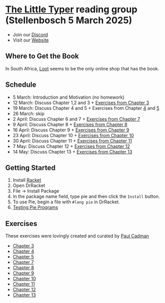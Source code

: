 # [The Little Typer](http://thelittletyper.com/) reading group (Stellenbosch 5 March 2025) 

* Join our [Discord](https://discord.gg/jPfjBAkEtV)
* Visit our [Website](https://funexists.github.io/2025-stellenbosch/)

## Where to Get the Book

In South Africa, [Loot](https://www.loot.co.za/product/the-little-typer/wxjk-5519-g050) seems to be the only online shop that has the book.

## Schedule

* 5 March: Introduction and Motivation (no homework)
* 12 March: Discuss Chapter 1,2 and 3 + [Exercises from Chapter 3](./Chapter3.md)
* 19 March: Discuss Chapter 4 and 5 + Exercises from Chapter [4](./Chapter4.md) and [5](./Chapter5.md)
* 26 March: skip
* 2 April: Discuss Chapter 6 and 7 + [Exercises from Chapter 7](./Chapter7.md)
* 9 April: Discuss Chapter 8 + [Exercises from Chapter 8](./Chapter8.md)
* 16 April: Discuss Chapter 9 + [Exercises from Chapter 9](./Chapter9.md)
* 23 April: Discuss Chapter 10 + [Exercises from Chapter 10](./Chapter10.md)
* 30 April: Discuss Chapter 11 + [Exercises from Chapter 11](./Chapter11.md)
* 7 May: Discuss Chapter 12 + [Exercises from Chapter 12](./Chapter12.md)
* 14 May: Discuss Chapter 13 + [Exercises from Chapter 13](./Chapter13.md)

## Getting Started

  1. Install [Racket](https://racket-lang.org/)
  2. Open DrRacket
  3. File -> Install Package
  4. In the package name field, type pie and then click the `Install` button.
  5. To use Pie, begin a file with `#lang pie` in DrRacket.
  6. [Testing Pie Programs](https://docs.racket-lang.org/pie/index.html#%28form._%28%28lib._pie%2Fmain..rkt%29._check-same%29%29)

## Exercises

These exercises were lovingly created and curated by [Paul Cadman](https://github.com/paulcadman/)

* [Chapter 3](./Chapter3.md)
* [Chapter 4](./Chapter4.md)
* [Chapter 5](./Chapter5.md)
* [Chapter 7](./Chapter7.md)
* [Chapter 8](./Chapter8.md)
* [Chapter 9](./Chapter9.md)
* [Chapter 10](./Chapter10.md)
* [Chapter 11](./Chapter11.md)
* [Chapter 12](./Chapter12.md)
* [Chapter 13](./Chapter13.md)

